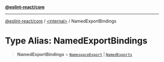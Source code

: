 [**@eslint-react/core**](../../README.md)

***

[@eslint-react/core](../../README.md) / [\<internal\>](../README.md) / NamedExportBindings

# Type Alias: NamedExportBindings

> **NamedExportBindings** = [`NamespaceExport`](../interfaces/NamespaceExport.md) \| [`NamedExports`](../interfaces/NamedExports.md)
